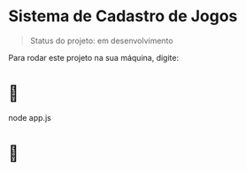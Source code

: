 <h1>Sistema de Cadastro de Jogos </h1>

> Status do projeto: em desenvolvimento

Para rodar este projeto na sua máquina, digite:

# 🔨

node app.js

# :hammer: